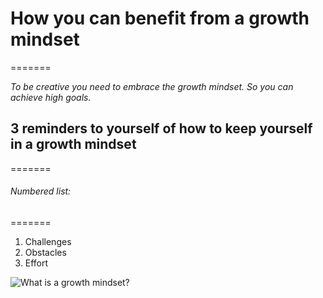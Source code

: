 # How you can benefit from a growth mindset
=======

*To be creative you need to embrace the growth mindset. So you can achieve high goals.*

## 3 reminders to yourself of how to keep yourself in a growth mindset
=======

###### Numbered list:
=======
  1. Challenges
  2. Obstacles
  3. Effort


![What is a growth mindset?](https://3kllhk1ibq34qk6sp3bhtox1-wpengine.netdna-ssl.com/wp-content/uploads/NewGrowthMindset2.png)
